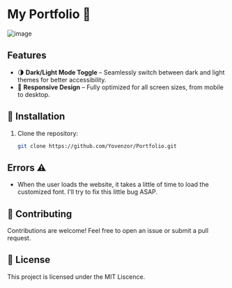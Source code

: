 # My Portfolio 🚀
![image](https://github.com/user-attachments/assets/9980a8de-cf0e-4083-9025-e3dbfc46acc1)

## Features

- 🌗 **Dark/Light Mode Toggle** – Seamlessly switch between dark and light themes for better accessibility.
- 📱 **Responsive Design** – Fully optimized for all screen sizes, from mobile to desktop.

## 🔗 Installation

1. Clone the repository:
   ```bash
   git clone https://github.com/Yovenzor/Portfolio.git

## Errors ⚠️
- When the user loads the website, it takes a little of time to load the customized font. I'll try to fix this little bug ASAP.

## 🤝 Contributing
Contributions are welcome! Feel free to open an issue or submit a pull request.

## 📜 License
This project is licensed under the MIT Liscence.

